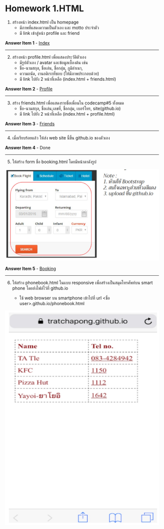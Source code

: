 # Homework 1.HTML

1.  สร้างหน้า index.html เป็น homepage 
    - มีภาพที่แสดงความเป็นตัวเอง และ motto ประจำตัว
    - มี link เข้าสู่หน้า profile และ friend 

**Answer Item 1** - [Index](index.html)

---

2.  สร้างหน้า profile.html เพื่อแสดงประวัติตัวเอง 
    - มีรูปตัวเอง / avatar และข้อมูลเบื้องต้น เช่น
    - ชื่อ-นามสกุล,​ ชื่อเล่น, ชื่อกลุ่ม,​ ภูมิลำเนา, 
    - ความถนัด, งานอดิเรกที่ชอบ (ให้มีภาพประกอบด้วย)
    - มี link ไปยัง 2 หน้าที่เหลือ (index.html + friends.html)

**Answer Item 2** - [Profile](profile.html)

---

3.  สร้าง friends.html เพื่อแสดงรายชื่อเพื่อนใน codecamp#5 ทั้งหมด
    - ชื่อ-นามสกุล,​ ชื่อเล่น,เลขที่, ชื่อกลุ่ม,​ เบอร์โทร, site(github.io) 
    - มี link ไปยัง 2 หน้าที่เหลือ (index.html + profile.html)

**Answer Item 3** - [Friends](friends.html)

---

4.  เมื่อเรียบร้อยแล้ว ให้ส่ง web site นี้ขึ้น github.io ของตัวเอง

**Answer Item 4** - Done

---

5.  ให้สร้าง form ชื่อ booking.html โดยมีหน้าตาดังรูป

![booking](booking.jpg)

**Answer Item 5** - [Booking](booking.html)

---

6.  ให้สร้าง phonebook.html ในแบบ responsive เพื่อสร้างเป็นสมุดโทรศัพท์บน smart phone โดยส่งไฟล์ไว้ที่ github.io

    - ใช้ web browser บน smartphone เข้าไปที่  url <ชื่อ user>.github.io/phonebook.html

![phonebook](phonebook.jpg)


